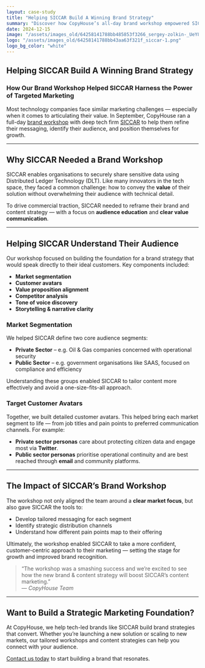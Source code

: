 ```yaml
---
layout: case-study
title: "Helping SICCAR Build A Winning Brand Strategy"
summary: "Discover how CopyHouse’s all-day brand workshop empowered SICCAR to develop a focused, impactful marketing strategy that resonates with their ideal customers."
date: 2024-12-15
image: "/assets/images_old/64258141788bb485853f3266_sergey-zolkin-_UeY8aTI6d0-unsplash-1536x1024.jpeg"
logo: "/assets/images_old/64258141788bb43aa63f321f_siccar-1.png"
logo_bg_color: "white"
---
```


## Helping SICCAR Build A Winning Brand Strategy

### How Our Brand Workshop Helped SICCAR Harness the Power of Targeted Marketing

Most technology companies face similar marketing challenges — especially when it comes to articulating their value. In September, CopyHouse ran a full-day [brand workshop](https://www.copyhouse.io/services/brand-strategy) with deep tech firm [SICCAR](https://www.siccar.net/) to help them refine their messaging, identify their audience, and position themselves for growth.

---

## Why SICCAR Needed a Brand Workshop

SICCAR enables organisations to securely share sensitive data using Distributed Ledger Technology (DLT). Like many innovators in the tech space, they faced a common challenge: how to convey the **value** of their solution without overwhelming their audience with technical detail.

To drive commercial traction, SICCAR needed to reframe their brand and content strategy — with a focus on **audience education** and **clear value communication**.

---

## Helping SICCAR Understand Their Audience

Our workshop focused on building the foundation for a brand strategy that would speak directly to their ideal customers. Key components included:

- **Market segmentation**
- **Customer avatars**
- **Value proposition alignment**
- **Competitor analysis**
- **Tone of voice discovery**
- **Storytelling & narrative clarity**

### Market Segmentation

We helped SICCAR define two core audience segments:

- **Private Sector** – e.g. Oil & Gas companies concerned with operational security
- **Public Sector** – e.g. government organisations like SAAS, focused on compliance and efficiency

Understanding these groups enabled SICCAR to tailor content more effectively and avoid a one-size-fits-all approach.

### Target Customer Avatars

Together, we built detailed customer avatars. This helped bring each market segment to life — from job titles and pain points to preferred communication channels. For example:

- **Private sector personas** care about protecting citizen data and engage most via **Twitter**.
- **Public sector personas** prioritise operational continuity and are best reached through **email** and community platforms.

---

## The Impact of SICCAR’s Brand Workshop

The workshop not only aligned the team around a **clear market focus**, but also gave SICCAR the tools to:

- Develop tailored messaging for each segment
- Identify strategic distribution channels
- Understand how different pain points map to their offering

Ultimately, the workshop enabled SICCAR to take a more confident, customer-centric approach to their marketing — setting the stage for growth and improved brand recognition.

> “The workshop was a smashing success and we’re excited to see how the new brand & content strategy will boost SICCAR’s content marketing.”  
> — *CopyHouse Team*

---

## Want to Build a Strategic Marketing Foundation?

At CopyHouse, we help tech-led brands like SICCAR build brand strategies that convert. Whether you’re launching a new solution or scaling to new markets, our tailored workshops and content strategies can help you connect with your audience.

[Contact us today](https://www.copyhouse.io/contact) to start building a brand that resonates.

